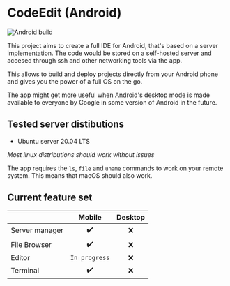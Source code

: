 # CodeEdit (Android)

![Android build](https://github.com/Kwasow/CodeEdit-Android/workflows/Android%20CI/badge.svg)

This project aims to create a full IDE for Android, that's based on a server
 implementation. The code would be stored on a self-hosted server and accesed
 through ssh and other networking tools via the app.

This allows to build and deploy projects directly from your Android phone and
gives you the power of a full OS on the go.

The app might get more useful when Android's desktop mode is made available to
everyone by Google in some version of Android in the future.

## Tested server distibutions

 - Ubuntu server 20.04 LTS

*Most linux distributions should work without issues*

The app requires the `ls`, `file` and `uname` commands to work on your remote system.
This means that macOS should also work.

## Current feature set

|                | Mobile             | Desktop |
|:---------------|:------------------:|:-------:|
| Server manager | :heavy_check_mark: |   :x:   |
| File Browser   | :heavy_check_mark: |   :x:   |
| Editor         |    `In progress`   |   :x:   |
| Terminal       | :heavy_check_mark: |   :x:   |
